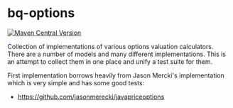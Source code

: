 # bq-options

[![Maven Central Version](https://img.shields.io/maven-central/v/io.github.bitquant-initiative/bq-options?color=blue)](https://central.sonatype.com/artifact/io.github.bitquant-initiative/bq-options)

Collection of implementations of various options valuation calculators. There are
a number of models and many different implementations. This is an attempt to collect
them in one place and unify a test suite for them.

First implementation borrows heavily from Jason Mercki's implementation which is very simple
and has some good tests:

* https://github.com/jasonmerecki/javapriceoptions


